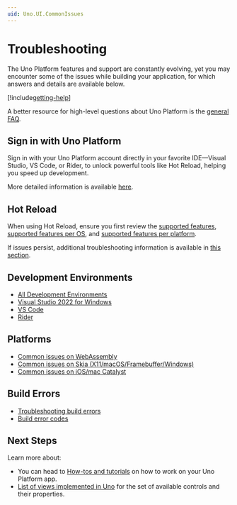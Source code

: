```yaml
---
uid: Uno.UI.CommonIssues
---
```


# Troubleshooting

The Uno Platform features and support are constantly evolving, yet you may encounter some of the issues while building your application, for which answers and details are available below.

[!include[getting-help](includes/getting-help.md)]

A better resource for high-level questions about Uno Platform is the [general FAQ](xref:Uno.Development.FAQ).

## Sign in with Uno Platform

Sign in with your Uno Platform account directly in your favorite IDE—Visual Studio, VS Code, or Rider, to unlock powerful tools like Hot Reload, helping you speed up development.

More detailed information is available [here](xref:Uno.GetStarted.Licensing).

## Hot Reload

When using Hot Reload, ensure you first review the [supported features](xref:Uno.Features.HotReload#features), [supported features per OS](xref:Uno.Features.HotReload#supported-features-per-os), and [supported features per platform](xref:Uno.Features.HotReload#supported-features-per-platform).

If issues persist, additional troubleshooting information is available in [this section](xref:Uno.Features.HotReload#troubleshooting).

## Development Environments

- [All Development Environments](xref:Uno.UI.CommonIssues.AllIDEs)
- [Visual Studio 2022 for Windows](xref:Uno.UI.CommonIssues.vs2022)
- [VS Code](xref:Uno.UI.CommonIssues.vscode)
- [Rider](xref:Uno.UI.CommonIssues.rider)

## Platforms

- [Common issues on WebAssembly](xref:Uno.UI.CommonIssues.Wasm)
- [Common issues on Skia (X11/macOS/Framebuffer/Windows)](xref:Uno.UI.CommonIssues.Skia)
- [Common issues on iOS/mac Catalyst](xref:Uno.UI.CommonIssues.IosCatalyst)

## Build Errors

- [Troubleshooting build errors](xref:Uno.Development.Troubleshooting)
- [Build error codes](xref:Build.Solution.error-codes)

## Next Steps

Learn more about:

- You can head to [How-tos and tutorials](xref:Uno.Tutorials.Intro) on how to work on your Uno Platform app.
- [List of views implemented in Uno](implemented-views.md) for the set of available controls and their properties.
